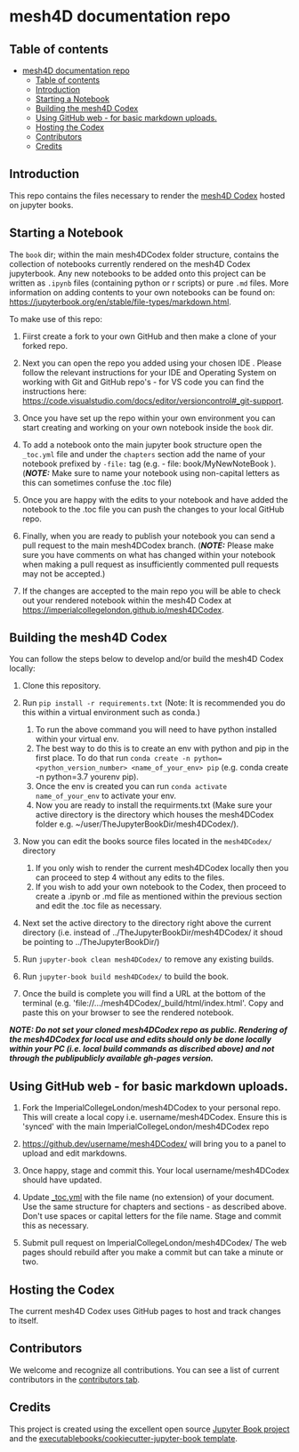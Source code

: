 # mesh4D documentation repo

## Table of contents

- [mesh4D documentation repo](#mesh4d-documentation-repo)
  - [Table of contents](#table-of-contents)
  - [Introduction](#introduction)
  - [Starting a Notebook](#starting-a-notebook)
  - [Building the mesh4D Codex](#building-the-mesh4d-codex)
  - [Using GitHub web - for basic markdown uploads.](#using-github-web---for-basic-markdown-uploads)
  - [Hosting the Codex](#hosting-the-codex)
  - [Contributors](#contributors)
  - [Credits](#credits)

## Introduction

This repo contains the files necessary to render the [mesh4D Codex](https://imperialcollegelondon.github.io/mesh4DCodex) hosted on jupyter books.

## Starting a Notebook

The ``book`` dir; within the main mesh4DCodex folder structure, contains the collection of notebooks currently rendered on the mesh4D Codex jupyterbook. Any new notebooks to be added onto this project can be written as ``.ipynb`` files (containing python or r scripts) or pure ``.md`` files. More information on adding contents to your own notebooks can be found on: <https://jupyterbook.org/en/stable/file-types/markdown.html>.

To make use of this repo:

1. Fiirst create a fork to your own GitHub and then make a clone of your forked repo. 
   
2. Next you can open the repo you added using your chosen IDE . Please follow the relevant instructions for your IDE and Operating System on working with Git and GitHub repo's - for VS code you can find the instructions here: <https://code.visualstudio.com/docs/editor/versioncontrol#_git-support>.
   
3. Once you have set up the repo within your own environment you can start creating and working on your own notebook inside the ``book`` dir. 
   
4. To add a notebook onto the main jupyter book structure open the ``_toc.yml`` file and under the ``chapters`` section add the name of your notebook prefixed by ``-file:`` tag (e.g. - file: book/MyNewNoteBook ). (***NOTE:*** Make sure to name your notebook using non-capital letters as this can sometimes confuse the .toc file)
   
5. Once you are happy with the edits to your notebook and have added the notebook to the .toc file you can push the changes to your local GitHub repo. 
   
6. Finally, when you are ready to publish your notebook you can send a pull request to the main mesh4DCodex branch. (***NOTE:*** Please make sure you have comments on what has changed within your notebook when making a pull request as insufficiently commented pull requests may not be accepted.)
    
7. If the changes are accepted to the main repo you will be able to check out your rendered notebook within the mesh4D Codex at <https://imperialcollegelondon.github.io/mesh4DCodex>.

## Building the mesh4D Codex

You can follow the steps below to develop and/or build the mesh4D Codex locally:

1. Clone this repository.
   
2. Run `pip install -r requirements.txt` (Note: It is recommended you do this within a virtual environment such as conda.)
   1. To run the above command you will need to have python installed within your virtual env.
   2. The best way to do this is to create an env with python and pip in the first place. To do that run `conda create -n python=<python_version_number> <name_of_your_env> pip` (e.g. conda create -n python=3.7 yourenv pip).
   3. Once the env is created you can run `conda activate name_of_your_env` to activate your env.
   4. Now you are ready to install the requirments.txt (Make sure your active directory is the directory which houses the mesh4DCodex folder e.g. ~/user/TheJupyterBookDir/mesh4DCodex/).
   
3. Now you can edit the books source files located in the `mesh4DCodex/` directory 
   1. If you only wish to render the current mesh4DCodex locally then you can proceed to step 4 without any edits to the files.
   2. If you wish to add your own notebook to the Codex, then proceed to create a .ipynb or .md file as mentioned within the previous section and edit the .toc file as necessary.
   
4. Next set the active directory to the directory right above the current directory (i.e. instead of ../TheJupyterBookDir/mesh4DCodex/ it shoud be pointing to ../TheJupyterBookDir/)
   
5. Run `jupyter-book clean mesh4DCodex/` to remove any existing builds.
   
6. Run `jupyter-book build mesh4DCodex/` to build the book.
   
7. Once the build is complete you will find a URL at the bottom of the terminal (e.g. 'file://.../mesh4DCodex/_build/html/index.html'. Copy and paste this on your browser to see the rendered notebook.

***NOTE: Do not set your cloned mesh4DCodex repo as public. Rendering of the mesh4DCodex for local use and edits should only be done locally within your PC (i.e. local build commands as discribed above) and not through the publipublicly available gh-pages version.***

## Using GitHub web - for basic markdown uploads.

1. Fork the ImperialCollegeLondon/mesh4DCodex to your personal repo. This will create a local copy i.e. username/mesh4DCodex. Ensure this is 'synced' with the main ImperialCollegeLondon/mesh4DCodex repo

2. https://github.dev/username/mesh4DCodex/ will bring you to a panel to upload and edit markdowns. 

3. Once happy, stage and commit this. Your local username/mesh4DCodex should have updated. 

4. Update [_toc.yml](https://github.com/ImperialCollegeLondon/mesh4DCodex/blob/master/_toc.yml) with the file name (no extension) of your document. Use the same structure for chapters and sections - as described above. Don't use spaces or capital letters for the file name. Stage and commit this as necessary. 

5. Submit pull request on ImperialCollegeLondon/mesh4DCodex/ The web pages should rebuild after you make a commit but can take a minute or two. 

## Hosting the Codex

The current mesh4D Codex uses GitHub pages to host and track changes to itself.

## Contributors

We welcome and recognize all contributions. You can see a list of current contributors in the [contributors tab](https://github.com/ImperialCollegeLondon/mesh4DCodex/graphs/contributors).

## Credits

This project is created using the excellent open source [Jupyter Book project](https://jupyterbook.org/) and the [executablebooks/cookiecutter-jupyter-book template](https://github.com/executablebooks/cookiecutter-jupyter-book).